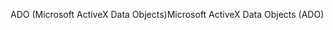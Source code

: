 <span data-ttu-id="4121d-101">ADO (Microsoft ActiveX Data Objects)</span><span class="sxs-lookup"><span data-stu-id="4121d-101">Microsoft ActiveX Data Objects (ADO)</span></span>